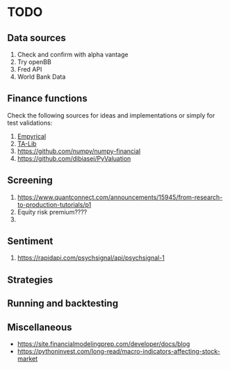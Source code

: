 # TODO

## Data sources

1) Check and confirm with alpha vantage
2) Try openBB
3) Fred API
4) World Bank Data

## Finance functions

Check the following sources for ideas and implementations or simply for test validations:

1) [Empyrical](https://github.com/quantopian/empyrical)
2) [TA-Lib](https://github.com/ta-lib/ta-lib-python)
3) https://github.com/numpy/numpy-financial
4) https://github.com/dibiasej/PyValuation

## Screening

1) https://www.quantconnect.com/announcements/15945/from-research-to-production-tutorials/p1
2) Equity risk premium????
3) 

## Sentiment

1) https://rapidapi.com/psychsignal/api/psychsignal-1

## Strategies



## Running and backtesting



## Miscellaneous

- https://site.financialmodelingprep.com/developer/docs/blog
- https://pythoninvest.com/long-read/macro-indicators-affecting-stock-market